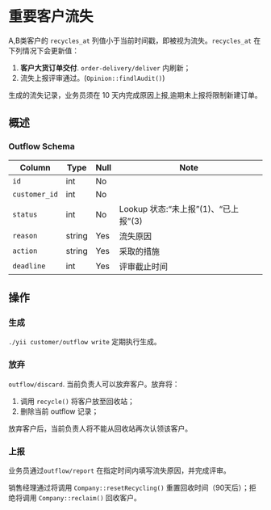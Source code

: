 # 重要客户流失

A,B类客户的 `recycles_at` 列值小于当前时间戳，即被视为流失。`recycles_at` 在下列情况下会更新值：

1. **客户大货订单交付**. `order-delivery/deliver` 内刷新；
2. 流失上报评审通过。(`Opinion::findlAudit()`)

生成的流失记录，业务员须在 10 天内完成原因上报,逾期未上报将限制新建订单。

概述
---------------------------------------------------------------------

### Outflow Schema
Column                              | Type      | Null | Note
------------------------------------|-----------|------|-------
`id`                                | int       | No   | 
`customer_id`                       | int       | No   | 
`status`                            | int       | No   | Lookup 状态:“未上报”(1)、“已上报”(3)
`reason`                            | string    | Yes  | 流失原因
`action`                            | string    | Yes  | 采取的措施 
`deadline`                          | int       | Yes  | 评审截止时间

操作
---------------------------------------------------------------------

### 生成

`./yii customer/outflow write` 定期执行生成。

### 放弃
`outflow/discard`. 当前负责人可以放弃客户。放弃将：

1. 调用 `recycle()` 将客户放至回收站；
2. 删除当前 outflow 记录；

放弃客户后，当前负责人将不能从回收站再次认领该客户。

### 上报
业务员通过`outflow/report` 在指定时间内填写流失原因，并完成评审。

销售经理通过将调用 `Company::resetRecycling()` 重置回收时间（90天后）；拒绝将调用 `Company::reclaim()` 回收客户。
